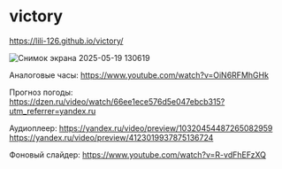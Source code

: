 # victory
https://lili-126.github.io/victory/

![Снимок экрана 2025-05-19 130619](https://github.com/user-attachments/assets/82faa2cb-0165-4a23-8e0e-9f848b3fe771)

Аналоговые часы:
https://www.youtube.com/watch?v=OiN6RFMhGHk


Прогноз погоды:
https://dzen.ru/video/watch/66ee1ece576d5e047ebcb315?utm_referrer=yandex.ru


Аудиоплеер:
https://yandex.ru/video/preview/10320454487265082959
https://yandex.ru/video/preview/4123019937875136724

Фоновый слайдер:
https://www.youtube.com/watch?v=R-vdFhEFzXQ
